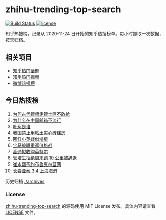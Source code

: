 # zhihu-trending-top-search

[![Build Status](https://github.com/justjavac/zhihu-trending-top-search/workflows/ci/badge.svg?branch=main)](https://github.com/justjavac/zhihu-trending-top-search/actions)
[![license](https://img.shields.io/github/license/justjavac/zhihu-trending-top-search)](https://github.com/justjavac/zhihu-trending-top-search/blob/main/LICENSE)

知乎热搜榜，记录从 2020-11-24 日开始的知乎热搜榜单。每小时抓取一次数据，按天[归档](./archives)。

## 相关项目

- [知乎热门话题](https://github.com/justjavac/zhihu-trending-hot-questions)
- [知乎热门视频](https://github.com/justjavac/zhihu-trending-hot-video)
- [微博热搜榜](https://github.com/justjavac/weibo-trending-hot-search)

## 今日热搜榜

<!-- BEGIN -->
<!-- 最后更新时间 Wed Sep 25 2024 03:10:18 GMT+0800 (China Standard Time) -->

1. [为何古代镖师走镖土匪不敢抢](https://www.zhihu.com/search?q=%E4%B8%BA%E4%BD%95%E5%8F%A4%E4%BB%A3%E9%95%96%E5%B8%88%E8%B5%B0%E9%95%96%E5%9C%9F%E5%8C%AA%E4%B8%8D%E6%95%A2%E6%8A%A2)
1. [为什么在中国邮箱不流行](https://www.zhihu.com/search?q=%E4%B8%BA%E4%BB%80%E4%B9%88%E5%9C%A8%E4%B8%AD%E5%9B%BD%E9%82%AE%E7%AE%B1%E4%B8%8D%E6%B5%81%E8%A1%8C)
1. [叶珂是谁](https://www.zhihu.com/search?q=%E5%8F%B6%E7%8F%82%E6%98%AF%E8%B0%81)
1. [我国禁止用粘土实心砖建房](https://www.zhihu.com/search?q=%E6%88%91%E5%9B%BD%E7%A6%81%E6%AD%A2%E7%94%A8%E7%B2%98%E5%9C%9F%E5%AE%9E%E5%BF%83%E7%A0%96%E5%BB%BA%E6%88%BF)
1. [网红小英疑似塌房](https://www.zhihu.com/search?q=%E7%BD%91%E7%BA%A2%E5%B0%8F%E8%8B%B1%E7%96%91%E4%BC%BC%E5%A1%8C%E6%88%BF)
1. [宝马被曝重返价格战](https://www.zhihu.com/search?q=%E5%AE%9D%E9%A9%AC%E8%A2%AB%E6%9B%9D%E9%87%8D%E8%BF%94%E4%BB%B7%E6%A0%BC%E6%88%98)
1. [高通拟收购英特尔](https://www.zhihu.com/search?q=%E9%AB%98%E9%80%9A%E6%8B%9F%E6%94%B6%E8%B4%AD%E8%8B%B1%E7%89%B9%E5%B0%94)
1. [管培生拒绝周末跑 10 公里被辞退](https://www.zhihu.com/search?q=%E7%AE%A1%E5%9F%B9%E7%94%9F%E6%8B%92%E7%BB%9D%E5%91%A8%E6%9C%AB%E8%B7%91%2010%20%E5%85%AC%E9%87%8C%E8%A2%AB%E8%BE%9E%E9%80%80)
1. [崔永熙签约布鲁克林篮网](https://www.zhihu.com/search?q=%E5%B4%94%E6%B0%B8%E7%86%99%E7%AD%BE%E7%BA%A6%E5%B8%83%E9%B2%81%E5%85%8B%E6%9E%97%E7%AF%AE%E7%BD%91)
1. [长春亚泰 3:4 上海海港](https://www.zhihu.com/search?q=%E9%95%BF%E6%98%A5%E4%BA%9A%E6%B3%B0%203%3A4%20%E4%B8%8A%E6%B5%B7%E6%B5%B7%E6%B8%AF)

<!-- END -->

历史归档 [./archives](./archives)

### License

[zhihu-trending-top-search](https://github.com/justjavac/zhihu-trending-top-search) 的源码使用 MIT License
发布。具体内容请查看 [LICENSE](./LICENSE) 文件。

